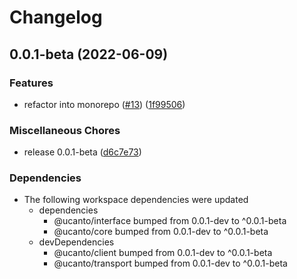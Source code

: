 # Changelog

## 0.0.1-beta (2022-06-09)


### Features

* refactor into monorepo ([#13](https://github.com/web3-storage/ucanto/issues/13)) ([1f99506](https://github.com/web3-storage/ucanto/commit/1f995064ec6e5953118c2dd1065ee6be959f25b9))


### Miscellaneous Chores

* release 0.0.1-beta ([d6c7e73](https://github.com/web3-storage/ucanto/commit/d6c7e73de56278e2f2c92c4a0e1a2709c92bcbf9))


### Dependencies

* The following workspace dependencies were updated
  * dependencies
    * @ucanto/interface bumped from 0.0.1-dev to ^0.0.1-beta
    * @ucanto/core bumped from 0.0.1-dev to ^0.0.1-beta
  * devDependencies
    * @ucanto/client bumped from 0.0.1-dev to ^0.0.1-beta
    * @ucanto/transport bumped from 0.0.1-dev to ^0.0.1-beta
